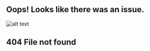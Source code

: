 ## Oops! Looks like there was an issue.

![alt text](https://github.com/rychao/rychao.github.io/pepe.jpeg)

## 404 File not found
